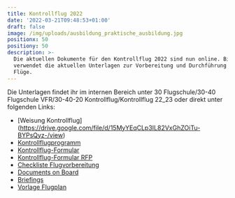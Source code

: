 ```yaml
---
title: Kontrollflug 2022
date: '2022-03-21T09:48:53+01:00'
draft: false
image: /img/uploads/ausbildung_praktische_ausbildung.jpg
positionx: 50
positiony: 50
description: >-
  Die aktuellen Dokumente für den Kontrollflug 2022 sind nun online. Bitte
  verwendet die aktuellen Unterlagen zur Vorbereitung und Durchführung eurer
  Flüge.
---
```

Die Unterlagen findet ihr im internen Bereich unter 30 Flugschule/30-40 Flugschule VFR/30-40-20 Kontrollflug/Kontrollflug 22_23 oder direkt unter folgenden Links:

* [Weisung Kontrollflug] (https://drive.google.com/file/d/15MyYEqCLp3IL82VxGhZOiTu-BYPsQyz-/view)
* [Kontrollflugprogramm](https://drive.google.com/file/d/1xPWUD5nt1TrnTZYkr4Cp49LDyfVdoyre/view?usp=sharing)
* [Kontrollflug-Formular](https://drive.google.com/file/d/12FAaab09wtZod47cSrBiBFWQRf6q6Xpi/view?usp=sharing)
* [Kontrollflug-Formular RFP](https://drive.google.com/file/d/1plX_Jjv5bTxbIr7JVcg-h_0HYPlplAXn/view?usp=sharing)
* [Checkliste Flugvorbereitung](https://drive.google.com/file/d/1w2qIYL4p9LwY_ynV1tobh2jBd8LmP5OD/view?usp=sharing)
* [Documents on Board](https://drive.google.com/file/d/1xuSNcTLO9fDn9M-1yHcOq4sW0mWdOVIY/view?usp=sharing)
* [Briefings](https://drive.google.com/file/d/15fwD8dQbjkCe1HISNSV5Z6ieOv-DbEPN/view?usp=sharing)
* [Vorlage Flugplan](https://drive.google.com/open?id=1vYXX4dCoAt5tQ6gwxpA_NVI-8OhQVVgh)
